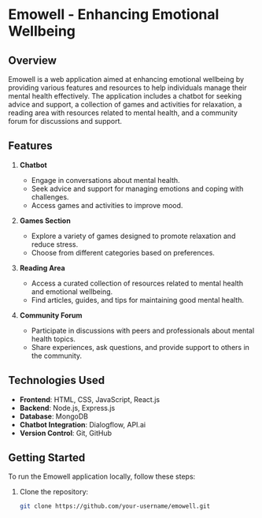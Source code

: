 # Emowell - Enhancing Emotional Wellbeing

## Overview
Emowell is a web application aimed at enhancing emotional wellbeing by providing various features and resources to help individuals manage their mental health effectively. The application includes a chatbot for seeking advice and support, a collection of games and activities for relaxation, a reading area with resources related to mental health, and a community forum for discussions and support.

## Features
1. **Chatbot**
   - Engage in conversations about mental health.
   - Seek advice and support for managing emotions and coping with challenges.
   - Access games and activities to improve mood.

2. **Games Section**
   - Explore a variety of games designed to promote relaxation and reduce stress.
   - Choose from different categories based on preferences.

3. **Reading Area**
   - Access a curated collection of resources related to mental health and emotional wellbeing.
   - Find articles, guides, and tips for maintaining good mental health.

4. **Community Forum**
   - Participate in discussions with peers and professionals about mental health topics.
   - Share experiences, ask questions, and provide support to others in the community.

## Technologies Used
- **Frontend**: HTML, CSS, JavaScript, React.js
- **Backend**: Node.js, Express.js
- **Database**: MongoDB
- **Chatbot Integration**: Dialogflow, API.ai
- **Version Control**: Git, GitHub

## Getting Started
To run the Emowell application locally, follow these steps:

1. Clone the repository:
   ```bash
   git clone https://github.com/your-username/emowell.git
